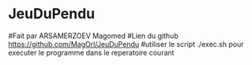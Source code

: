 # JeuDuPendu
#Fait par ARSAMERZOEV Magomed 
#Lien du github https://github.com/MagOrl/JeuDuPendu
#utiliser le script ./exec.sh pour executer le programme dans le reperatoire courant

